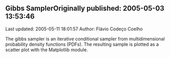 ## Gibbs SamplerOriginally published: 2005-05-03 13:53:46 
Last updated: 2005-05-11 18:01:57 
Author: Flávio Codeço Coelho 
 
The gibbs sampler is an iterative conditional sampler from multidimensional probability density functions (PDFs). The resulting sample is plotted as a scatter plot with the Matplotlib module.
